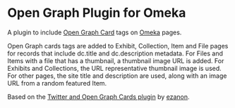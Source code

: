 # Open Graph Plugin for Omeka

A plugin to include [Open Graph Card](http://ogp.me/) tags on [Omeka](http://omeka.org/) pages.

Open Graph cards tags are added to Exhibit, Collection, Item and File pages for records that include dc.title and dc.description metadata. For Files and Items with a file that has a thumbnail, a thumbnail image URL is added.  For Exhibits and Collections, the URL representative thumbnail image is used.  For other pages, the site title and description are used, along with an image URL from a random featured Item.

Based on the [Twitter and Open Graph Cards plugin](https://github.com/ezanon/omeka-twitter-opengraph-cards-plugin) by [ezanon](https://github.com/ezanon).

